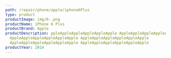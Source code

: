 ```yaml
---
path: /repair/phone/apple/iphone6Plus
type: product
productImage: img/6-.png
productName: iPhone 6 Plus
productBrand: Apple
productDescription: ppleAppleAppleAppleAppleApple AppleAppleAppleAppleAppleAppl
  AppleAppleAppleAppleAppleApple AppleAppleAppleAppleAppleApple
  AppleAppleAppleAppleAppleApple AppleAppleAppleAppleAppleApple
productYear: 2014
---
```

